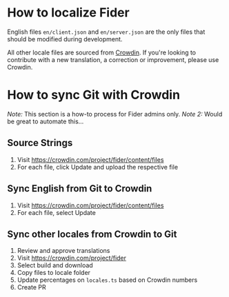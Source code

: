 # How to localize Fider

English files `en/client.json` and `en/server.json` are the only files that should be modified during development.

All other locale files are sourced from [Crowdin](https://crowdin.com/project/fider). If you're looking to contribute with a new translation, a correction or improvement, please use Crowdin.

# How to sync Git with Crowdin

_Note:_ This section is a how-to process for Fider admins only.
_Note 2:_ Would be great to automate this...

## Source Strings

1. Visit https://crowdin.com/project/fider/content/files
2. For each file, click Update and upload the respective file

## Sync English from Git to Crowdin

1. Visit https://crowdin.com/project/fider/content/files
2. For each file, select Update

## Sync other locales from Crowdin to Git

1. Review and approve translations
2. Visit https://crowdin.com/project/fider
3. Select build and download
4. Copy files to locale folder
5. Update percentages on `locales.ts` based on Crowdin numbers
6. Create PR
